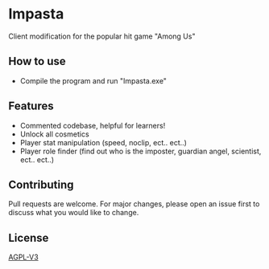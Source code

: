 # Impasta
Client modification for the popular hit game "Among Us"
## How to use
* Compile the program and run "Impasta.exe"
## Features
* Commented codebase, helpful for learners!
* Unlock all cosmetics
* Player stat manipulation (speed, noclip, ect.. ect..)
* Player role finder (find out who is the imposter, guardian angel, scientist, ect.. ect..)
## Contributing
Pull requests are welcome. For major changes, please open an issue first to discuss what you would like to change.
## License
[AGPL-V3](https://www.gnu.org/licenses/agpl-3.0.en.html)
